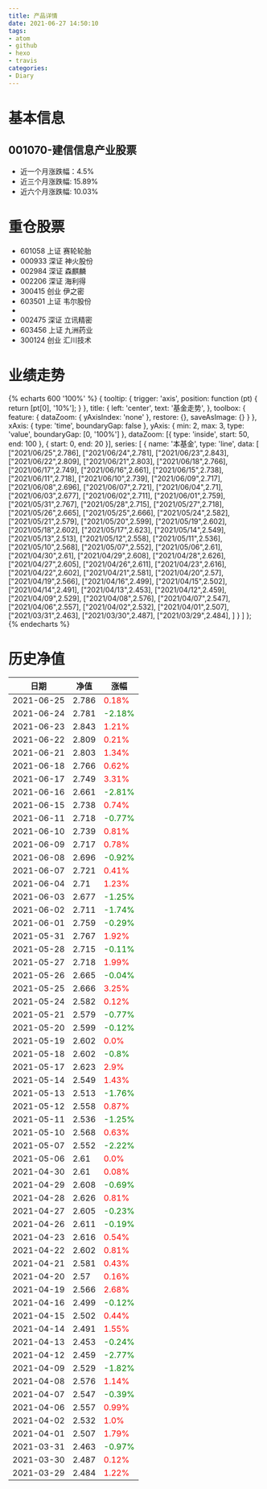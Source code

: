 ```yaml
---
title: 产品详情
date: 2021-06-27 14:50:10
tags:
- atom
- github
- hexo
- travis
categories:
- Diary
---
```


# 基本信息
## 001070-建信信息产业股票
- 近一个月涨跌幅：4.5%
- 近三个月涨跌幅: 15.89%
- 近六个月涨跌幅: 10.03%

# 重仓股票
- 601058 上证 赛轮轮胎
- 000933 深证 神火股份
- 002984 深证 森麒麟
- 002206 深证 海利得
- 300415 创业 伊之密
- 603501 上证 韦尔股份
- 
- 002475 深证 立讯精密
- 603456 上证 九洲药业
- 300124 创业 汇川技术
# 业绩走势

{% echarts 600 '100%' %}
{
  tooltip: {
        trigger: 'axis',
        position: function (pt) {
            return [pt[0], '10%'];
        }
    },
    title: {
        left: 'center',
        text: '基金走势',
    },
    toolbox: {
        feature: {
            dataZoom: {
                yAxisIndex: 'none'
            },
            restore: {},
            saveAsImage: {}
        }
    },
    xAxis: {
        type: 'time',
        boundaryGap: false
    },
    yAxis: {
        min: 2,
        max: 3,
        type: 'value',
        boundaryGap: [0, '100%']
    },
    dataZoom: [{
        type: 'inside',
        start: 50,
        end: 100
    }, {
        start: 0,
        end: 20
    }],
    series: [
        {
            name: '本基金',
            type: 'line',
            data: [
["2021/06/25",2.786],
["2021/06/24",2.781],
["2021/06/23",2.843],
["2021/06/22",2.809],
["2021/06/21",2.803],
["2021/06/18",2.766],
["2021/06/17",2.749],
["2021/06/16",2.661],
["2021/06/15",2.738],
["2021/06/11",2.718],
["2021/06/10",2.739],
["2021/06/09",2.717],
["2021/06/08",2.696],
["2021/06/07",2.721],
["2021/06/04",2.71],
["2021/06/03",2.677],
["2021/06/02",2.711],
["2021/06/01",2.759],
["2021/05/31",2.767],
["2021/05/28",2.715],
["2021/05/27",2.718],
["2021/05/26",2.665],
["2021/05/25",2.666],
["2021/05/24",2.582],
["2021/05/21",2.579],
["2021/05/20",2.599],
["2021/05/19",2.602],
["2021/05/18",2.602],
["2021/05/17",2.623],
["2021/05/14",2.549],
["2021/05/13",2.513],
["2021/05/12",2.558],
["2021/05/11",2.536],
["2021/05/10",2.568],
["2021/05/07",2.552],
["2021/05/06",2.61],
["2021/04/30",2.61],
["2021/04/29",2.608],
["2021/04/28",2.626],
["2021/04/27",2.605],
["2021/04/26",2.611],
["2021/04/23",2.616],
["2021/04/22",2.602],
["2021/04/21",2.581],
["2021/04/20",2.57],
["2021/04/19",2.566],
["2021/04/16",2.499],
["2021/04/15",2.502],
["2021/04/14",2.491],
["2021/04/13",2.453],
["2021/04/12",2.459],
["2021/04/09",2.529],
["2021/04/08",2.576],
["2021/04/07",2.547],
["2021/04/06",2.557],
["2021/04/02",2.532],
["2021/04/01",2.507],
["2021/03/31",2.463],
["2021/03/30",2.487],
["2021/03/29",2.484],
]
        }
    ]
};
{% endecharts %}

# 历史净值

| 日期 | 净值 | 涨幅 |
| --- | --- | --- |
|2021-06-25|2.786|<font color=red>0.18%</font>|
|2021-06-24|2.781|<font color=green>-2.18%</font>|
|2021-06-23|2.843|<font color=red>1.21%</font>|
|2021-06-22|2.809|<font color=red>0.21%</font>|
|2021-06-21|2.803|<font color=red>1.34%</font>|
|2021-06-18|2.766|<font color=red>0.62%</font>|
|2021-06-17|2.749|<font color=red>3.31%</font>|
|2021-06-16|2.661|<font color=green>-2.81%</font>|
|2021-06-15|2.738|<font color=red>0.74%</font>|
|2021-06-11|2.718|<font color=green>-0.77%</font>|
|2021-06-10|2.739|<font color=red>0.81%</font>|
|2021-06-09|2.717|<font color=red>0.78%</font>|
|2021-06-08|2.696|<font color=green>-0.92%</font>|
|2021-06-07|2.721|<font color=red>0.41%</font>|
|2021-06-04|2.71|<font color=red>1.23%</font>|
|2021-06-03|2.677|<font color=green>-1.25%</font>|
|2021-06-02|2.711|<font color=green>-1.74%</font>|
|2021-06-01|2.759|<font color=green>-0.29%</font>|
|2021-05-31|2.767|<font color=red>1.92%</font>|
|2021-05-28|2.715|<font color=green>-0.11%</font>|
|2021-05-27|2.718|<font color=red>1.99%</font>|
|2021-05-26|2.665|<font color=green>-0.04%</font>|
|2021-05-25|2.666|<font color=red>3.25%</font>|
|2021-05-24|2.582|<font color=red>0.12%</font>|
|2021-05-21|2.579|<font color=green>-0.77%</font>|
|2021-05-20|2.599|<font color=green>-0.12%</font>|
|2021-05-19|2.602|<font color=red>0.0%</font>|
|2021-05-18|2.602|<font color=green>-0.8%</font>|
|2021-05-17|2.623|<font color=red>2.9%</font>|
|2021-05-14|2.549|<font color=red>1.43%</font>|
|2021-05-13|2.513|<font color=green>-1.76%</font>|
|2021-05-12|2.558|<font color=red>0.87%</font>|
|2021-05-11|2.536|<font color=green>-1.25%</font>|
|2021-05-10|2.568|<font color=red>0.63%</font>|
|2021-05-07|2.552|<font color=green>-2.22%</font>|
|2021-05-06|2.61|<font color=red>0.0%</font>|
|2021-04-30|2.61|<font color=red>0.08%</font>|
|2021-04-29|2.608|<font color=green>-0.69%</font>|
|2021-04-28|2.626|<font color=red>0.81%</font>|
|2021-04-27|2.605|<font color=green>-0.23%</font>|
|2021-04-26|2.611|<font color=green>-0.19%</font>|
|2021-04-23|2.616|<font color=red>0.54%</font>|
|2021-04-22|2.602|<font color=red>0.81%</font>|
|2021-04-21|2.581|<font color=red>0.43%</font>|
|2021-04-20|2.57|<font color=red>0.16%</font>|
|2021-04-19|2.566|<font color=red>2.68%</font>|
|2021-04-16|2.499|<font color=green>-0.12%</font>|
|2021-04-15|2.502|<font color=red>0.44%</font>|
|2021-04-14|2.491|<font color=red>1.55%</font>|
|2021-04-13|2.453|<font color=green>-0.24%</font>|
|2021-04-12|2.459|<font color=green>-2.77%</font>|
|2021-04-09|2.529|<font color=green>-1.82%</font>|
|2021-04-08|2.576|<font color=red>1.14%</font>|
|2021-04-07|2.547|<font color=green>-0.39%</font>|
|2021-04-06|2.557|<font color=red>0.99%</font>|
|2021-04-02|2.532|<font color=red>1.0%</font>|
|2021-04-01|2.507|<font color=red>1.79%</font>|
|2021-03-31|2.463|<font color=green>-0.97%</font>|
|2021-03-30|2.487|<font color=red>0.12%</font>|
|2021-03-29|2.484|<font color=red>1.22%</font>|
